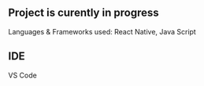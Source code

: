 ## Project is curently in progress

Languages & Frameworks used: React Native, Java Script

## IDE
VS Code

